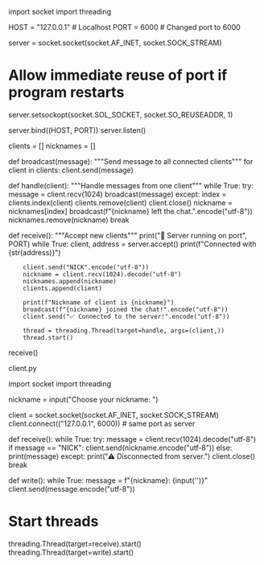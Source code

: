 import socket
import threading

HOST = "127.0.0.1"   # Localhost
PORT = 6000          # Changed port to 6000

server = socket.socket(socket.AF_INET, socket.SOCK_STREAM)

# Allow immediate reuse of port if program restarts
server.setsockopt(socket.SOL_SOCKET, socket.SO_REUSEADDR, 1)

server.bind((HOST, PORT))
server.listen()

clients = []
nicknames = []

def broadcast(message):
    """Send message to all connected clients"""
    for client in clients:
        client.send(message)

def handle(client):
    """Handle messages from one client"""
    while True:
        try:
            message = client.recv(1024)
            broadcast(message)
        except:
            index = clients.index(client)
            clients.remove(client)
            client.close()
            nickname = nicknames[index]
            broadcast(f"{nickname} left the chat.".encode("utf-8"))
            nicknames.remove(nickname)
            break

def receive():
    """Accept new clients"""
    print("🚀 Server running on port", PORT)
    while True:
        client, address = server.accept()
        print(f"Connected with {str(address)}")

        client.send("NICK".encode("utf-8"))
        nickname = client.recv(1024).decode("utf-8")
        nicknames.append(nickname)
        clients.append(client)

        print(f"Nickname of client is {nickname}")
        broadcast(f"{nickname} joined the chat!".encode("utf-8"))
        client.send("✅ Connected to the server!".encode("utf-8"))

        thread = threading.Thread(target=handle, args=(client,))
        thread.start()

receive()




client.py

import socket
import threading

nickname = input("Choose your nickname: ")

client = socket.socket(socket.AF_INET, socket.SOCK_STREAM)
client.connect(("127.0.0.1", 6000))   # same port as server

def receive():
    while True:
        try:
            message = client.recv(1024).decode("utf-8")
            if message == "NICK":
                client.send(nickname.encode("utf-8"))
            else:
                print(message)
        except:
            print("⚠ Disconnected from server.")
            client.close()
            break

def write():
    while True:
        message = f"{nickname}: {input('')}"
        client.send(message.encode("utf-8"))

# Start threads
threading.Thread(target=receive).start()
threading.Thread(target=write).start()
